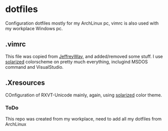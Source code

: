 # dotfiles
Configuration dotfiles mostly for my ArchLinux pc, vimrc is also used with my workplace Windows pc.

## .vimrc
This file was copied from [JeffreyWay](https://gist.github.com/JeffreyWay/6753834), and added/removed some stuff. I use  [solarized](http://ethanschoonover.com/solarized) colorscheme on pretty much everything, inclugind MSDOS command and VisualStudio.

## .Xresources
COnfiguration of RXVT-Unicode mainly, again, using [solarized](http://ethanschoonover.com/solarized) color theme.

### ToDo
This repo was created from my workplace, need to add all my dotfiles from ArchLinux
